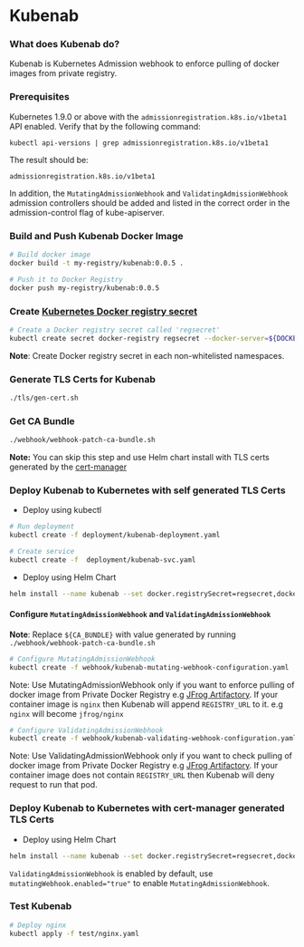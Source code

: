 # Kubenab

### What does Kubenab do?
Kubenab is Kubernetes Admission webhook to enforce pulling of docker images from private registry.

### Prerequisites

Kubernetes 1.9.0 or above with the `admissionregistration.k8s.io/v1beta1` API enabled. Verify that by the following command:
```
kubectl api-versions | grep admissionregistration.k8s.io/v1beta1
```
The result should be:
```
admissionregistration.k8s.io/v1beta1
```

In addition, the `MutatingAdmissionWebhook` and `ValidatingAdmissionWebhook` admission controllers should be added and listed in the correct order in the admission-control flag of kube-apiserver.

### Build and Push Kubenab Docker Image

```bash
# Build docker image
docker build -t my-registry/kubenab:0.0.5 .

# Push it to Docker Registry
docker push my-registry/kubenab:0.0.5
```

### Create [Kubernetes Docker registry secret](https://kubernetes.io/docs/tasks/configure-pod-container/pull-image-private-registry/)

```bash
# Create a Docker registry secret called 'regsecret'
kubectl create secret docker-registry regsecret --docker-server=${DOCKER_REGISTRY} --docker-username=${DOCKER_USER} --docker-password=${DOCKER_PASS} --docker-email=${DOCKER_EMAIL}
```

**Note**: Create Docker registry secret in each non-whitelisted namespaces.

### Generate TLS Certs for Kubenab

```bash
./tls/gen-cert.sh
```

### Get CA Bundle

```bash
./webhook/webhook-patch-ca-bundle.sh
```

**Note:** You can skip this step and use Helm chart install with TLS certs generated by the [cert-manager](https://github.com/jetstack/cert-manager)

### Deploy Kubenab to Kubernetes with self generated TLS Certs

* Deploy using kubectl
```bash
# Run deployment
kubectl create -f deployment/kubenab-deployment.yaml

# Create service
kubectl create -f  deployment/kubenab-svc.yaml
```

* Deploy using Helm Chart
```bash
helm install --name kubenab --set docker.registrySecret=regsecret,docker.registryUrl=jfrog,whitelistNamespaces="kube-system,default",whitelistRegistries="jfrog",tls.secretName=kubenab-certs chart/kubenab/
```

#### Configure `MutatingAdmissionWebhook` and `ValidatingAdmissionWebhook`

**Note**: Replace `${CA_BUNDLE}` with value generated by running `./webhook/webhook-patch-ca-bundle.sh`

```bash
# Configure MutatingAdmissionWebhook
kubectl create -f webhook/kubenab-mutating-webhook-configuration.yaml 
```

Note: Use MutatingAdmissionWebhook only if you want to enforce pulling of docker image from Private Docker Registry e.g [JFrog Artifactory](https://jfrog.com/artifactory/).
If your container image is `nginx` then Kubenab will append `REGISTRY_URL` to it. e.g `nginx` will become `jfrog/nginx`

```bash
# Configure ValidatingAdmissionWebhook
kubectl create -f webhook/kubenab-validating-webhook-configuration.yaml 
```

Note: Use ValidatingAdmissionWebhook only if you want to check pulling of docker image from Private Docker Registry e.g [JFrog Artifactory](https://jfrog.com/artifactory/).
If your container image does not contain `REGISTRY_URL` then Kubenab will deny request to run that pod.


### Deploy Kubenab to Kubernetes with cert-manager generated TLS Certs

* Deploy using Helm Chart
```bash
helm install --name kubenab --set docker.registrySecret=regsecret,docker.registryUrl=jfrog,whitelistNamespaces="kube-system,default",whitelistRegistries="jfrog" chart/kubenab/
```

`ValidatingAdmissionWebhook` is enabled by default, use `mutatingWebhook.enabled="true"` to enable `MutatingAdmissionWebhook`.


### Test Kubenab

```bash
# Deploy nginx 
kubectl apply -f test/nginx.yaml 
```
